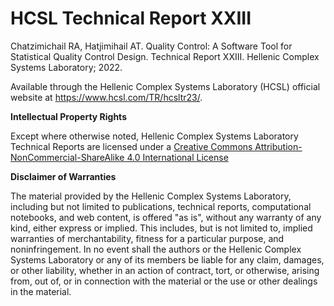 # HCSL Technical Report XXIII

Chatzimichail RA, Hatjimihail AT. Quality Control: A Software Tool for Statistical Quality Control Design. Technical Report XXIII. Hellenic Complex Systems Laboratory; 2022.
 
Available through the Hellenic Complex Systems Laboratory (HCSL) official website at https://www.hcsl.com/TR/hcsltr23/.

**Intellectual Property Rights**

Except where otherwise noted, Hellenic Complex Systems Laboratory Technical Reports are licensed under a [Creative Commons Attribution-NonCommercial-ShareAlike 4.0 International License](https://creativecommons.org/licenses/by-nc-sa/4.0/)

**Disclaimer of Warranties**

The material provided by the Hellenic Complex Systems Laboratory, including but not limited to publications, technical reports,  computational notebooks, and web content, is offered "as is", without any warranty of any kind, either express or implied. This includes, but is not limited to, implied warranties of merchantability, fitness for a particular purpose, and noninfringement. In no event shall the authors or the Hellenic Complex Systems Laboratory or any of its members be liable for any claim, damages, or other liability, whether in an action of contract, tort, or otherwise, arising from, out of, or in connection with the material or the use or other dealings in the material.